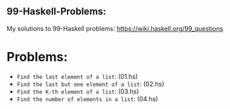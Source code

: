 ## 99-Haskell-Problems:

   My solutions to 99-Haskell problems: https://wiki.haskell.org/99_questions

# Problems:
  * `Find the last element of a list`: (01.hs)
  * `Find the last but one element of a list`: (02.hs)
  * `Find the K-th element of a list`: (03.hs)
  * `Find the number of elements in a list`: (04.hs)